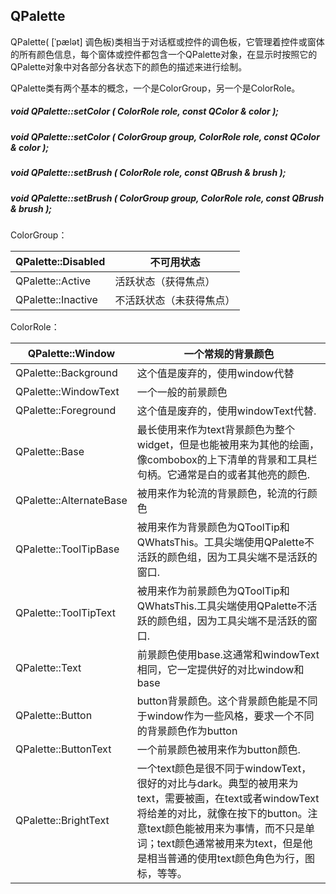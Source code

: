 ## QPalette

QPalette( [ˈpælət] 调色板)类相当于对话框或控件的调色板，它管理着控件或窗体的所有颜色信息，每个窗体或控件都包含一个QPalette对象，在显示时按照它的QPalette对象中对各部分各状态下的颜色的描述来进行绘制。

QPalette类有两个基本的概念，一个是ColorGroup，另一个是ColorRole。

##### void QPalette::setColor ( ColorRole *role*, const QColor & *color* );

##### void QPalette::setColor ( ColorGroup *group*, ColorRole *role*, const QColor & *color* );

##### void QPalette::setBrush ( ColorRole *role*, const QBrush & *brush* );

##### void QPalette::setBrush ( ColorGroup *group*, ColorRole *role*, const QBrush & *brush* );

ColorGroup：

| QPalette::Disabled | 不可用状态               |
| ------------------ | ------------------------ |
| QPalette::Active   | 活跃状态（获得焦点）     |
| QPalette::Inactive | 不活跃状态（未获得焦点） |

ColorRole：

| QPalette::Window        | 一个常规的背景颜色                                           |
| ----------------------- | ------------------------------------------------------------ |
| QPalette::Background    | 这个值是废弃的，使用window代替                               |
| QPalette::WindowText    | 一个一般的前景颜色                                           |
| QPalette::Foreground    | 这个值是废弃的，使用windowText代替.                          |
| QPalette::Base          | 最长使用来作为text背景颜色为整个widget，但是也能被用来为其他的绘画，像combobox的上下清单的背景和工具栏句柄。它通常是白的或者其他亮的颜色. |
| QPalette::AlternateBase | 被用来作为轮流的背景颜色，轮流的行颜色                       |
| QPalette::ToolTipBase   | 被用来作为背景颜色为QToolTip和QWhatsThis。工具尖端使用QPalette不活跃的颜色组，因为工具尖端不是活跃的窗口. |
| QPalette::ToolTipText   | 被用来作为前景颜色为QToolTip和QWhatsThis.工具尖端使用QPalette不活跃的颜色组，因为工具尖端不是活跃的窗口. |
| QPalette::Text          | 前景颜色使用base.这通常和windowText相同，它一定提供好的对比window和base |
| QPalette::Button        | button背景颜色。这个背景颜色能是不同于window作为一些风格，要求一个不同的背景颜色作为button |
| QPalette::ButtonText    | 一个前景颜色被用来作为button颜色.                            |
| QPalette::BrightText    | 一个text颜色是很不同于windowText，很好的对比与dark。典型的被用来为text，需要被画，在text或者windowText将给差的对比，就像在按下的button。注意text颜色能被用来为事情，而不只是单词；text颜色通常被用来为text，但是他是相当普通的使用text颜色角色为行，图标，等等。 |